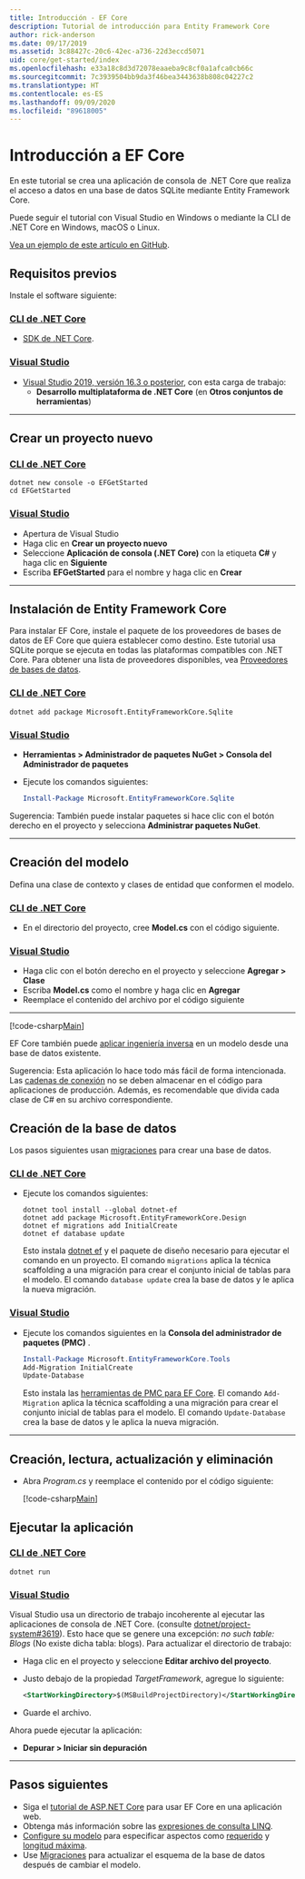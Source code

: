 ```yaml
---
title: Introducción - EF Core
description: Tutorial de introducción para Entity Framework Core
author: rick-anderson
ms.date: 09/17/2019
ms.assetid: 3c88427c-20c6-42ec-a736-22d3eccd5071
uid: core/get-started/index
ms.openlocfilehash: e33a18c8d3d72078eaaeba9c8cf0a1afca0cb66c
ms.sourcegitcommit: 7c3939504bb9da3f46bea3443638b808c04227c2
ms.translationtype: HT
ms.contentlocale: es-ES
ms.lasthandoff: 09/09/2020
ms.locfileid: "89618005"
---
```

# <a name="getting-started-with-ef-core"></a>Introducción a EF Core

En este tutorial se crea una aplicación de consola de .NET Core que realiza el acceso a datos en una base de datos SQLite mediante Entity Framework Core.

Puede seguir el tutorial con Visual Studio en Windows o mediante la CLI de .NET Core en Windows, macOS o Linux.

[Vea un ejemplo de este artículo en GitHub](https://github.com/dotnet/EntityFramework.Docs/tree/master/samples/core/GetStarted).

## <a name="prerequisites"></a>Requisitos previos

Instale el software siguiente:

### <a name="net-core-cli"></a>[CLI de .NET Core](#tab/netcore-cli)

* [SDK de .NET Core](https://www.microsoft.com/net/download/core).

### <a name="visual-studio"></a>[Visual Studio](#tab/visual-studio)

* [Visual Studio 2019, versión 16.3 o posterior](https://www.visualstudio.com/downloads/), con esta carga de trabajo:
  * **Desarrollo multiplataforma de .NET Core** (en **Otros conjuntos de herramientas**)

---

## <a name="create-a-new-project"></a>Crear un proyecto nuevo

### <a name="net-core-cli"></a>[CLI de .NET Core](#tab/netcore-cli)

```dotnetcli
dotnet new console -o EFGetStarted
cd EFGetStarted
```

### <a name="visual-studio"></a>[Visual Studio](#tab/visual-studio)

* Apertura de Visual Studio
* Haga clic en **Crear un proyecto nuevo**
* Seleccione **Aplicación de consola (.NET Core)** con la etiqueta **C#** y haga clic en **Siguiente**
* Escriba **EFGetStarted** para el nombre y haga clic en **Crear**

---

## <a name="install-entity-framework-core"></a>Instalación de Entity Framework Core

Para instalar EF Core, instale el paquete de los proveedores de bases de datos de EF Core que quiera establecer como destino. Este tutorial usa SQLite porque se ejecuta en todas las plataformas compatibles con .NET Core. Para obtener una lista de proveedores disponibles, vea [Proveedores de bases de datos](xref:core/providers/index).

### <a name="net-core-cli"></a>[CLI de .NET Core](#tab/netcore-cli)

```dotnetcli
dotnet add package Microsoft.EntityFrameworkCore.Sqlite
```

### <a name="visual-studio"></a>[Visual Studio](#tab/visual-studio)

* **Herramientas > Administrador de paquetes NuGet > Consola del Administrador de paquetes**
* Ejecute los comandos siguientes:

  ``` PowerShell
  Install-Package Microsoft.EntityFrameworkCore.Sqlite
  ```

Sugerencia: También puede instalar paquetes si hace clic con el botón derecho en el proyecto y selecciona **Administrar paquetes NuGet**.

---

## <a name="create-the-model"></a>Creación del modelo

Defina una clase de contexto y clases de entidad que conformen el modelo.

### <a name="net-core-cli"></a>[CLI de .NET Core](#tab/netcore-cli)

* En el directorio del proyecto, cree **Model.cs** con el código siguiente.

### <a name="visual-studio"></a>[Visual Studio](#tab/visual-studio)

* Haga clic con el botón derecho en el proyecto y seleccione **Agregar > Clase**
* Escriba **Model.cs** como el nombre y haga clic en **Agregar**
* Reemplace el contenido del archivo por el código siguiente

---

[!code-csharp[Main](../../../samples/core/GetStarted/Model.cs)]

EF Core también puede [aplicar ingeniería inversa](xref:core/managing-schemas/scaffolding) en un modelo desde una base de datos existente.

Sugerencia: Esta aplicación lo hace todo más fácil de forma intencionada. Las [cadenas de conexión](xref:core/miscellaneous/connection-strings) no se deben almacenar en el código para aplicaciones de producción. Además, es recomendable que divida cada clase de C# en su archivo correspondiente.

## <a name="create-the-database"></a>Creación de la base de datos

Los pasos siguientes usan [migraciones](xref:core/managing-schemas/migrations/index) para crear una base de datos.

### <a name="net-core-cli"></a>[CLI de .NET Core](#tab/netcore-cli)

* Ejecute los comandos siguientes:

  ```dotnetcli
  dotnet tool install --global dotnet-ef
  dotnet add package Microsoft.EntityFrameworkCore.Design
  dotnet ef migrations add InitialCreate
  dotnet ef database update
  ```

  Esto instala [dotnet ef](xref:core/miscellaneous/cli/dotnet) y el paquete de diseño necesario para ejecutar el comando en un proyecto. El comando `migrations` aplica la técnica scaffolding a una migración para crear el conjunto inicial de tablas para el modelo. El comando `database update` crea la base de datos y le aplica la nueva migración.

### <a name="visual-studio"></a>[Visual Studio](#tab/visual-studio)

* Ejecute los comandos siguientes en la **Consola del administrador de paquetes (PMC)** .

  ``` PowerShell
  Install-Package Microsoft.EntityFrameworkCore.Tools
  Add-Migration InitialCreate
  Update-Database
  ```

  Esto instala las [herramientas de PMC para EF Core](xref:core/miscellaneous/cli/powershell). El comando `Add-Migration` aplica la técnica scaffolding a una migración para crear el conjunto inicial de tablas para el modelo. El comando `Update-Database` crea la base de datos y le aplica la nueva migración.

---

## <a name="create-read-update--delete"></a>Creación, lectura, actualización y eliminación

* Abra *Program.cs* y reemplace el contenido por el código siguiente:

  [!code-csharp[Main](../../../samples/core/GetStarted/Program.cs)]

## <a name="run-the-app"></a>Ejecutar la aplicación

### <a name="net-core-cli"></a>[CLI de .NET Core](#tab/netcore-cli)

```dotnetcli
dotnet run
```

### <a name="visual-studio"></a>[Visual Studio](#tab/visual-studio)

Visual Studio usa un directorio de trabajo incoherente al ejecutar las aplicaciones de consola de .NET Core. (consulte [dotnet/project-system#3619](https://github.com/dotnet/project-system/issues/3619)). Esto hace que se genere una excepción: *no such table: Blogs* (No existe dicha tabla: blogs). Para actualizar el directorio de trabajo:

* Haga clic en el proyecto y seleccione **Editar archivo del proyecto**.
* Justo debajo de la propiedad *TargetFramework*, agregue lo siguiente:

  ``` XML
  <StartWorkingDirectory>$(MSBuildProjectDirectory)</StartWorkingDirectory>
  ```

* Guarde el archivo.

Ahora puede ejecutar la aplicación:

* **Depurar > Iniciar sin depuración**

---

## <a name="next-steps"></a>Pasos siguientes

* Siga el [tutorial de ASP.NET Core](/aspnet/core/data/ef-rp/intro) para usar EF Core en una aplicación web.
* Obtenga más información sobre las [expresiones de consulta LINQ](/dotnet/csharp/programming-guide/concepts/linq/basic-linq-query-operations).
* [Configure su modelo](xref:core/modeling/index) para especificar aspectos como [requerido](xref:core/modeling/entity-properties#required-and-optional-properties) y [longitud máxima](xref:core/modeling/entity-properties#maximum-length).
* Use [Migraciones](xref:core/managing-schemas/migrations/index) para actualizar el esquema de la base de datos después de cambiar el modelo.
